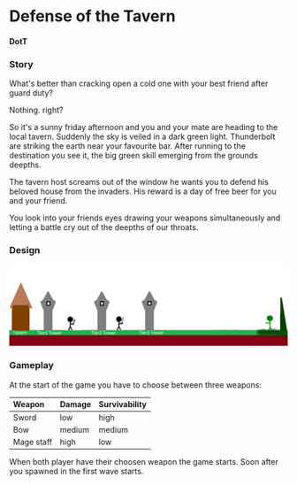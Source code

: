 # Defense of the Tavern

#### DotT



### Story

What's better than cracking open a cold one with your best friend after guard duty?

Nothing. right?

So it's a sunny friday afternoon and you and your mate are heading to the local tavern. Suddenly the sky is veiled in a dark green light. Thunderbolt are striking the earth near your favourite bar. After running to the destination you see it, the big green skill emerging from the grounds deepths.

The tavern host screams out of the window he wants you to defend his beloved house from the invaders. His reward is a day of free beer for you and your friend.

You look into your friends eyes drawing your weapons simultaneously and letting a battle cry out of the deepths of our throats.





### Design

![DotT](DotT.png)





### Gameplay

At the start of the game you have to choose between three weapons:



| Weapon     | Damage | Survivability |
| :--------- | :----- | ------------- |
| Sword      | low    | high          |
| Bow        | medium | medium        |
| Mage staff | high   | low           |



When both player have their choosen weapon the game starts. Soon after you spawned in the first wave starts.








